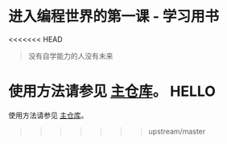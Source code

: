 # 进入编程世界的第一课 - 学习用书

<<<<<<< HEAD
> 没有自学能力的人没有未来  

使用方法请参见 [主仓库](https://github.com/neolee/pilot)。
HELLO
=======
使用方法请参见 [主仓库](https://github.com/neolee/pilot)。
>>>>>>> upstream/master
